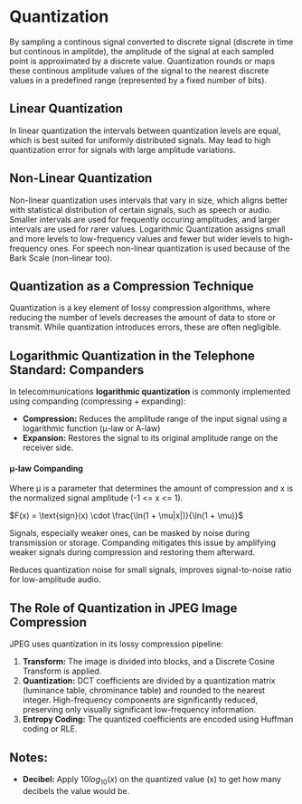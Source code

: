 # Quantization
By sampling a continous signal converted to discrete signal (discrete in time but continous in amplitde), the amplitude of the signal at each sampled point is approximated by a discrete value. Quantization rounds or maps these continous amplitude values of the signal to the nearest discrete values in a predefined range (represented by a fixed number of bits).

## Linear Quantization
In linear quantization the intervals between quantization levels are equal, which is best suited for uniformly distributed signals. May lead to high quantization error for signals with large amplitude variations.

## Non-Linear Quantization
Non-linear quantization uses intervals that vary in size, which aligns better with statistical distribution of certain signals, such as speech or audio. Smaller intervals are used for frequently occuring amplitudes, and larger intervals are used for rarer values. Logarithmic Quantization assigns small and more levels to low-frequency values and fewer but wider levels to high-frequency ones. For speech non-linear quantization is used because of the Bark Scale (non-linear too).

## Quantization as a Compression Technique
Quantization is a key element of lossy compression algorithms, where reducing the number of levels decreases the amount of data to store or transmit. While quantization introduces errors, these are often negligible.

## Logarithmic Quantization in the Telephone Standard: Companders
In telecommunications **logarithmic quantization** is commonly implemented using companding (compressing + expanding):
- **Compression:** Reduces the amplitude range of the input signal using a logarithmic function (μ-law or A-law)
- **Expansion:** Restores the signal to its original amplitude range on the receiver side.

#### μ-law Companding
Where μ is a parameter that determines the amount of compression and x is the normalized signal amplitude (-1 <= x <= 1).

$F(x) = \text{sign}(x) \cdot \frac{\ln(1 + \mu|x|)}{\ln(1 + \mu)}$

Signals, especially weaker ones, can be masked by noise during transmission or storage. Companding mitigates this issue by amplifying weaker signals during compression and restoring them afterward.

Reduces quantization noise for small signals, improves signal-to-noise ratio for low-amplitude audio.

## The Role of Quantization in JPEG Image Compression
JPEG uses quantization in its lossy compression pipeline:
1. **Transform:** The image is divided into blocks, and a Discrete Cosine Transform is applied.
2. **Quantization:** DCT coefficients are divided by a quantization matrix (luminance table, chrominance table) and rounded to the nearest integer. High-frequency components are significantly reduced, preserving only visually significant low-frequency information.
3. **Entropy Coding:** The quantized coefficients are encoded using Huffman coding or RLE.

## Notes:
- **Decibel:** Apply $10log_10(x)$ on the quantized value (x) to get how many decibels the value would be.
